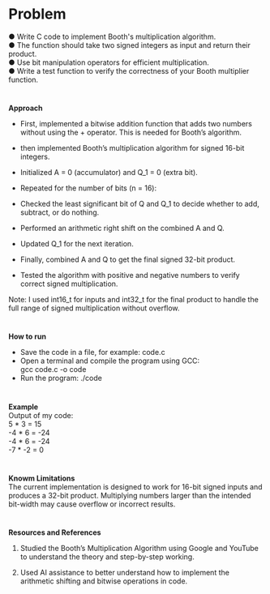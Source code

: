 # Problem
●	Write C code to implement Booth's multiplication algorithm.  
●	The function should take two signed integers as input and return their product.  
●	Use bit manipulation operators for efficient multiplication.  
●	Write a test function to verify the correctness of your Booth multiplier function.  

#
**Approach**

- First,  implemented a bitwise addition function that adds two numbers without using the + operator. This is needed for Booth’s algorithm.

-  then implemented Booth’s multiplication algorithm for signed 16-bit integers.

- Initialized A = 0 (accumulator) and Q_1 = 0 (extra bit).

- Repeated for the number of bits (n = 16):

- Checked the least significant bit of Q and Q_1 to decide whether to add, subtract, or do nothing.

- Performed an arithmetic right shift on the combined A and Q.

- Updated Q_1 for the next iteration.

- Finally, combined A and Q to get the final signed 32-bit product.

- Tested the algorithm with positive and negative numbers to verify correct signed multiplication.

Note: I used int16_t for inputs and int32_t for the final product to handle the full range of signed multiplication without overflow.
#
**How to run**

- Save the code in a file, for example: code.c
- Open a terminal and compile the program using GCC:    
  gcc code.c -o code
- Run the program:
    ./code
#
**Example**  
Output of my code:  
5 * 3 = 15  
-4 * 6 = -24  
-4 * 6 = -24  
-7 * -2 = 0  
#
**Knowm Limitations**  
The current implementation is designed to work for 16-bit signed inputs and produces a 32-bit product. Multiplying numbers larger than the intended bit-width may cause overflow or incorrect results.
#
**Resources and References**  
1. Studied the Booth’s Multiplication Algorithm using Google and YouTube to understand the theory and step-by-step working.

2. Used AI assistance to better understand how to implement the arithmetic shifting and bitwise operations in code.
